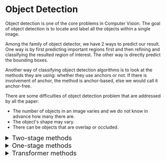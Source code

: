 # Object Detection

Object detection is one of the core problems in Computer Vision. The goal of object detection is to locate and label all the objects within a single image.

Among the family of object detector, we have 2 ways to predict our result. One way is by first predicting important regions first and then refining and classifying the resulted region of interest. The other way is directly predict the bounding boxes.

Another way of classifying object detection algorithms is to look at the methods they are using: whether they use anchors or not. If there is involvement of anchor, the method is anchor-based, else we would call it anchor-free.

There are some difficulties of object detection problem that are addressed by all the paper:
- The number of objects in an image varies and we do not know in advance how many there are.
- The object's shape may vary.
- There can be objects that are overlap or occluded.
<details>
<summary style='font-size:20px;'>Two-stage methods</summary>

- [Faster RCNN](https://github.com/tson1997/Deep-Learning-Paper/blob/main/Object%20Detection/Two-Stage/Faster%20RCNN.md)
  
</details>

<details>
<summary style='font-size:20px;'>One-stage methods</summary>

- [Fully Convolutional One Stage Detector (FCOS)](https://github.com/tson1997/Deep-Learning-Paper/blob/main/Object%20Detection/One-Stage/FCOS.md)

- [CenterNet: Object as Points](https://github.com/tson1997/Deep-Learning-Paper/blob/main/Object%20Detection/One-Stage/CenterNet.m
</details>

<details>
<summary style='font-size:20px;'>Transformer methods</summary>

- [Detection Transformer (DETR)](https://github.com/tson1997/Deep-Learning-Paper/blob/main/Object%20Detection/Transformer/DETR.md)

</details>

